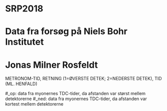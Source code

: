 # SRP2018
# Data fra forsøg på Niels Bohr Institutet
# Jonas Milner Rosfeldt

METRONOM-TID,   RETNING (1=ØVERSTE DETEK; 2=NEDERSTE DETEK),   TID (ML. HENFALD)


#_op: data fra myonernes TDC-tider, da afstanden var størst mellem detektorerne
#_ned: data fra myonernes TDC-tider, da afstanden var kortest mellem detektorerne
